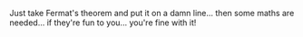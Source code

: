 Just take Fermat's theorem and put it on a damn line... then some maths are needed... if they're fun to you... you're fine with it!

